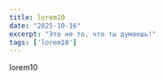 ```yaml
---
title: lorem10
date: "2025-10-16"
excerpt: "Это не то, что ты думаешь!"
tags: ['lorem10']
---
```


lorem10